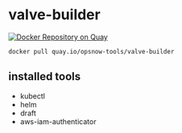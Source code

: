 # valve-builder

[![Docker Repository on Quay](https://quay.io/repository/opsnow-tools/valve-builder/status "Docker Repository on Quay")](https://quay.io/repository/opsnow-tools/valve-builder)

```bash
docker pull quay.io/opsnow-tools/valve-builder
```

## installed tools

* kubectl
* helm
* draft
* aws-iam-authenticator
